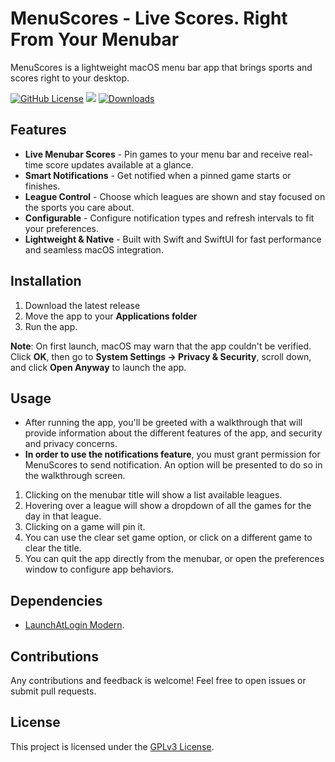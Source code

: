 # MenuScores - Live Scores. Right From Your Menubar

MenuScores is a lightweight macOS menu bar app that brings sports and scores right to your desktop.

[![GitHub License](https://img.shields.io/github/license/daniyalmaster693/MenuScores)](LICENSE)
<a href="https://github.com/daniyalmaster693/MenuScores/releases/latest"><img src="https://img.shields.io/github/v/release/daniyalmaster693/MenuScores"></a>
[![Downloads](https://img.shields.io/github/downloads/daniyalmaster693/MenuScores/total.svg)](https://github.com/daniyalmaster693/MenuScores/releases)

## Features

- **Live Menubar Scores** - Pin games to your menu bar and receive real-time score updates available at a glance.
- **Smart Notifications** - Get notified when a pinned game starts or finishes.
- **League Control** - Choose which leagues are shown and stay focused on the sports you care about.
- **Configurable** - Configure notification types and refresh intervals to fit your preferences.
- **Lightweight & Native** - Built with Swift and SwiftUI for fast performance and seamless macOS integration.

## Installation

1. Download the latest release
2. Move the app to your **Applications folder**
3. Run the app.

**Note**: On first launch, macOS may warn that the app couldn't be verified. Click **OK**, then go to **System Settings → Privacy & Security**, scroll down, and click **Open Anyway** to launch the app.

## Usage

- After running the app, you'll be greeted with a walkthrough that will provide information about the different features of the app, and security and privacy concerns.
- **In order to use the notifications feature**, you must grant permission for MenuScores to send notification. An option will be presented to do so in the walkthrough screen.

1. Clicking on the menubar title will show a list available leagues.
2. Hovering over a league will show a dropdown of all the games for the day in that league.
3. Clicking on a game will pin it.
4. You can use the clear set game option, or click on a different game to clear the title.
5. You can quit the app directly from the menubar, or open the preferences window to configure app behaviors.

## Dependencies

- [LaunchAtLogin Modern](https://github.com/sindresorhus/LaunchAtLogin-Modern).

## Contributions

Any contributions and feedback is welcome! Feel free to open issues or submit pull requests.

## License

This project is licensed under the [GPLv3 License](LICENSE).
